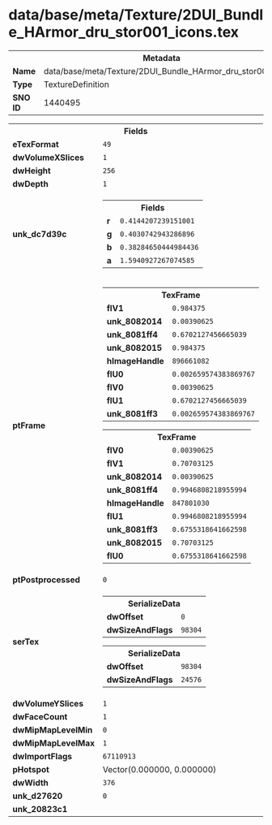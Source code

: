 <h1>data/base/meta/Texture/2DUI_Bundle_HArmor_dru_stor001_icons.tex</h1><table><tr><th colspan="100%">Metadata</th></tr><tr><td><b>Name</b></td><td>data/base/meta/Texture/2DUI_Bundle_HArmor_dru_stor001_icons.tex</td></tr><tr><td><b>Type</b></td><td>TextureDefinition</td></tr><tr><td><b>SNO ID</b></td><td>1440495</td></tr></table>

<table><tr><th colspan="100%">Fields</th></tr><tr><td><b>eTexFormat</b></td><td><code>49</code></td></tr><tr><td><b>dwVolumeXSlices</b></td><td><code>1</code></td></tr><tr><td><b>dwHeight</b></td><td><code>256</code></td></tr><tr><td><b>dwDepth</b></td><td><code>1</code></td></tr><tr><td><b>unk_dc7d39c</b></td><td><table><tr><th colspan="100%">Fields</th></tr><tr><td><b>r</b></td><td><code>0.4144207239151001</code></td></tr><tr><td><b>g</b></td><td><code>0.4030742943286896</code></td></tr><tr><td><b>b</b></td><td><code>0.38284650444984436</code></td></tr><tr><td><b>a</b></td><td><code>1.5940927267074585</code></td></tr></table>

</td></tr><tr><td><b>ptFrame</b></td><td><table><tr><th colspan="100%">TexFrame</th></tr><tr><td><b>flV1</b></td><td><code>0.984375</code></td></tr><tr><td><b>unk_8082014</b></td><td><code>0.00390625</code></td></tr><tr><td><b>unk_8081ff4</b></td><td><code>0.6702127456665039</code></td></tr><tr><td><b>unk_8082015</b></td><td><code>0.984375</code></td></tr><tr><td><b>hImageHandle</b></td><td><code>896661082</code></td></tr><tr><td><b>flU0</b></td><td><code>0.002659574383869767</code></td></tr><tr><td><b>flV0</b></td><td><code>0.00390625</code></td></tr><tr><td><b>flU1</b></td><td><code>0.6702127456665039</code></td></tr><tr><td><b>unk_8081ff3</b></td><td><code>0.002659574383869767</code></td></tr></table>


<table><tr><th colspan="100%">TexFrame</th></tr><tr><td><b>flV0</b></td><td><code>0.00390625</code></td></tr><tr><td><b>flV1</b></td><td><code>0.70703125</code></td></tr><tr><td><b>unk_8082014</b></td><td><code>0.00390625</code></td></tr><tr><td><b>unk_8081ff4</b></td><td><code>0.9946808218955994</code></td></tr><tr><td><b>hImageHandle</b></td><td><code>847801030</code></td></tr><tr><td><b>flU1</b></td><td><code>0.9946808218955994</code></td></tr><tr><td><b>unk_8081ff3</b></td><td><code>0.6755318641662598</code></td></tr><tr><td><b>unk_8082015</b></td><td><code>0.70703125</code></td></tr><tr><td><b>flU0</b></td><td><code>0.6755318641662598</code></td></tr></table>


</td></tr><tr><td><b>ptPostprocessed</b></td><td><code>0</code></td></tr><tr><td><b>serTex</b></td><td><table><tr><th colspan="100%">SerializeData</th></tr><tr><td><b>dwOffset</b></td><td><code>0</code></td></tr><tr><td><b>dwSizeAndFlags</b></td><td><code>98304</code></td></tr></table>


<table><tr><th colspan="100%">SerializeData</th></tr><tr><td><b>dwOffset</b></td><td><code>98304</code></td></tr><tr><td><b>dwSizeAndFlags</b></td><td><code>24576</code></td></tr></table>


</td></tr><tr><td><b>dwVolumeYSlices</b></td><td><code>1</code></td></tr><tr><td><b>dwFaceCount</b></td><td><code>1</code></td></tr><tr><td><b>dwMipMapLevelMin</b></td><td><code>0</code></td></tr><tr><td><b>dwMipMapLevelMax</b></td><td><code>1</code></td></tr><tr><td><b>dwImportFlags</b></td><td><code>67110913</code></td></tr><tr><td><b>pHotspot</b></td><td>Vector(0.000000, 0.000000)</td></tr><tr><td><b>dwWidth</b></td><td><code>376</code></td></tr><tr><td><b>unk_d27620</b></td><td><code>0</code></td></tr><tr><td><b>unk_20823c1</b></td><td></td></tr></table>

